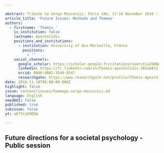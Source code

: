 ```yaml
---

abstract: Tribute to Serge Moscovici. Paris IAS, 17-18 November 2016 - Session 7
article_title: 'Future Issues: Methods and Themes'
authors:
  - firstname: 'Themis '
    is_institution: false
    lastname: Apostolidis
    positions_and_institutions:
      - institution: University of Aix-Marseille, France
        positions:
          - ''
    social_channels:
      google_scholar: https://scholar.google.fr/citations?user=tCa2GB8AAAAJ&hl=fr
      linkedin: https://fr.linkedin.com/in/themis-apostolidis-381ab811
      orcid: 0000-0002-3549-5547
      researchgate: https://www.researchgate.net/profile/Themis-Apostolidis-2
date: 2016-11-18T08:00:00.000Z
highlight: false
issue: content/issues/hommage-serge-moscovici.md
language: English
needDOI: false
published: true
subissue: false
yt: wKTtCsK9DEA

---
```


## Future directions for a societal psychology - Public session

<Youtube yt="wKTtCsK9DEA" caption="Future issues Methods and themes"></Youtube>
